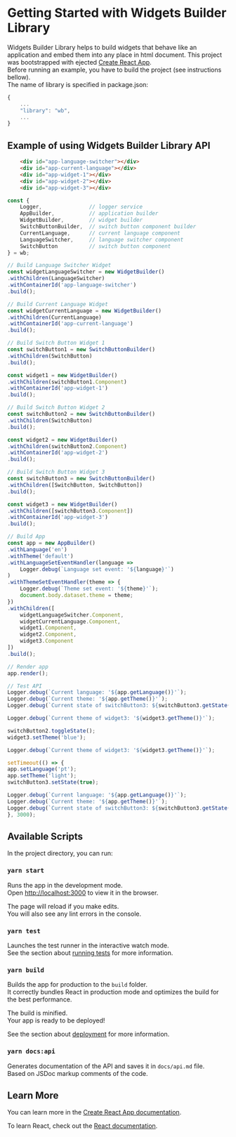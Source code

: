 # Getting Started with Widgets Builder Library
Widgets Builder Library helps to build widgets that behave like an application and embed them into any place in html document.
This project was bootstrapped with ejected [Create React App](https://github.com/facebook/create-react-app).\
Before running an example, you have to build the project (see instructions bellow).\
The name of library is specified in package.json:
```javascript
{
    ...
    "library": "wb",
    ...
}
```

## Example of using Widgets Builder Library API
```html
    <div id="app-language-switcher"></div>
    <div id="app-current-language"></div>
    <div id="app-widget-1"></div>
    <div id="app-widget-2"></div>
    <div id="app-widget-3"></div>
```

```javascript
const {
    Logger,               // logger service
    AppBuilder,           // application builder
    WidgetBuilder,        // widget builder    
    SwitchButtonBuilder,  // switch button component builder
    CurrentLanguage,      // current language component
    LanguageSwitcher,     // language switcher component
    SwitchButton          // switch button component
} = wb;

// Build Language Switcher Widget
const widgetLanguageSwitcher = new WidgetBuilder()
.withChildren(LanguageSwitcher)
.withContainerId('app-language-switcher')
.build();

// Build Current Language Widget
const widgetCurrentLanguage = new WidgetBuilder()
.withChildren(CurrentLanguage)
.withContainerId('app-current-language')
.build();

// Build Switch Button Widget 1
const switchButton1 = new SwitchButtonBuilder()
.withChildren(SwitchButton)
.build();

const widget1 = new WidgetBuilder()
.withChildren(switchButton1.Component)
.withContainerId('app-widget-1')
.build();

// Build Switch Button Widget 2
const switchButton2 = new SwitchButtonBuilder()
.withChildren(SwitchButton)
.build();

const widget2 = new WidgetBuilder()
.withChildren(switchButton2.Component)
.withContainerId('app-widget-2')
.build();

// Build Switch Button Widget 3
const switchButton3 = new SwitchButtonBuilder()
.withChildren([SwitchButton, SwitchButton])
.build();

const widget3 = new WidgetBuilder()
.withChildren([switchButton3.Component])
.withContainerId('app-widget-3')
.build();

// Build App
const app = new AppBuilder()
.withLanguage('en')
.withTheme('default')
.withLanguageSetEventHandler(language => 
    Logger.debug(`Language set event: '${language}'`)
)
.withThemeSetEventHandler(theme => {
    Logger.debug(`Theme set event: '${theme}'`);
    document.body.dataset.theme = theme;
})
.withChildren([
    widgetLanguageSwitcher.Component,
    widgetCurrentLanguage.Component,
    widget1.Component,
    widget2.Component,
    widget3.Component
])
.build();

// Render app
app.render();

// Test API
Logger.debug(`Current language: '${app.getLanguage()}'`);
Logger.debug(`Current theme: '${app.getTheme()}'`);
Logger.debug(`Current state of switchButton3: ${switchButton3.getState() ? 'on' : 'off'}`);

Logger.debug(`Current theme of widget3: '${widget3.getTheme()}'`);

switchButton2.toggleState();
widget3.setTheme('blue');

Logger.debug(`Current theme of widget3: '${widget3.getTheme()}'`);

setTimeout(() => {
app.setLanguage('pt');
app.setTheme('light');
switchButton3.setState(true);

Logger.debug(`Current language: '${app.getLanguage()}'`);
Logger.debug(`Current theme: '${app.getTheme()}'`);
Logger.debug(`Current state of switchButton3: ${switchButton3.getState() ? 'off': 'on'}`);
}, 3000);
```

## Available Scripts

In the project directory, you can run:

### `yarn start`

Runs the app in the development mode.\
Open [http://localhost:3000](http://localhost:3000) to view it in the browser.

The page will reload if you make edits.\
You will also see any lint errors in the console.

### `yarn test`

Launches the test runner in the interactive watch mode.\
See the section about [running tests](https://facebook.github.io/create-react-app/docs/running-tests) for more information.

### `yarn build`

Builds the app for production to the `build` folder.\
It correctly bundles React in production mode and optimizes the build for the best performance.

The build is minified.\
Your app is ready to be deployed!

See the section about [deployment](https://facebook.github.io/create-react-app/docs/deployment) for more information.

### `yarn docs:api`

Generates documentation of the API and saves it in `docs/api.md` file.\
Based on JSDoc markup comments of the code.

## Learn More

You can learn more in the [Create React App documentation](https://facebook.github.io/create-react-app/docs/getting-started).

To learn React, check out the [React documentation](https://reactjs.org/).
